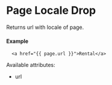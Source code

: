 # Page Locale Drop

Returns url with locale of page.

#### Example

~~~ liquid
  <a href="{{ page.url }}">Rental</a>
~~~

Available attributes:

* url
